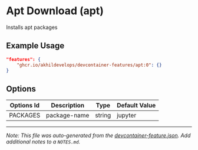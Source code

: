 
# Apt Download (apt)

Installs apt packages

## Example Usage

```json
"features": {
    "ghcr.io/akhildevelops/devcontainer-features/apt:0": {}
}
```

## Options

| Options Id | Description | Type | Default Value |
|-----|-----|-----|-----|
| PACKAGES | package-name | string | jupyter |



---

_Note: This file was auto-generated from the [devcontainer-feature.json](https://github.com/akhildevelops/devcontainer-features/blob/main/src/pip/devcontainer-feature.json).  Add additional notes to a `NOTES.md`._
